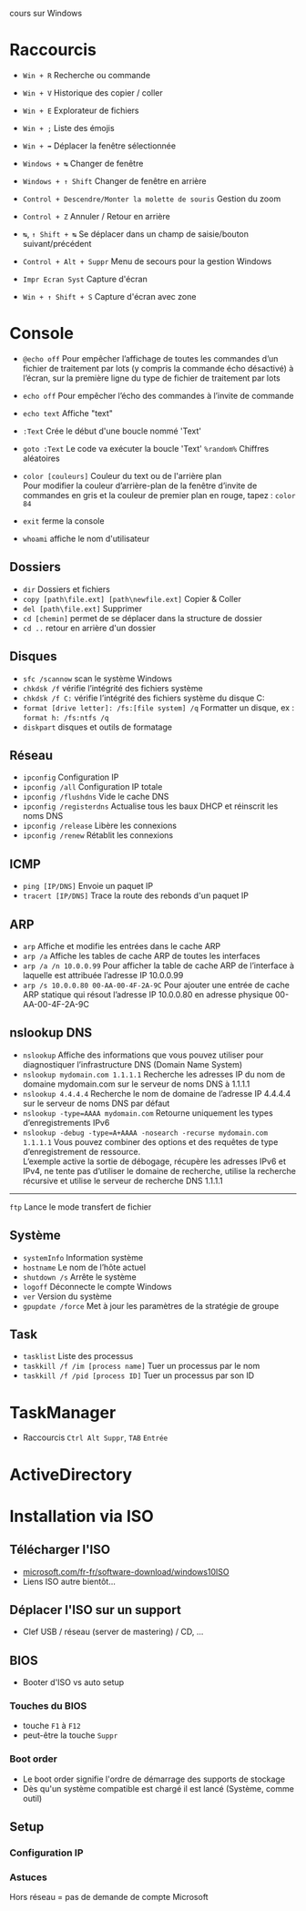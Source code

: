 cours sur Windows

# Raccourcis
- `Win + R` Recherche ou commande
- `Win + V` Historique des copier / coller
- `Win + E` Explorateur de fichiers

- `Win + ;` Liste des émojis

- `Win + ➡` Déplacer la fenêtre sélectionnée

- `Windows + ↹` Changer de fenêtre
- `Windows + ↑ Shift` Changer de fenêtre en arrière

- `Control + Descendre/Monter la molette de souris` Gestion du zoom

- `Control + Z` Annuler / Retour en arrière

- `↹`, `↑ Shift + ↹` Se déplacer dans un champ de saisie/bouton suivant/précédent
- `Control + Alt + Suppr` Menu de secours pour la gestion Windows

- `Impr Ecran Syst` Capture d'écran
- `Win + ↑ Shift + S` Capture d'écran avec zone

# Console
- `@echo off` Pour empêcher l’affichage de toutes les commandes d’un fichier de traitement par lots (y compris la commande écho désactivé) à l’écran, sur la première ligne du type de fichier de traitement par lots
- `echo off` Pour empêcher l’écho des commandes à l’invite de commande
- `echo text` Affiche "text"

- `:Text` Crée le début d'une boucle nommé 'Text'
- `goto :Text` Le code va exécuter la boucle 'Text'
`%random%` Chiffres aléatoires
- `color [couleurs]` Couleur du text ou de l'arrière plan  
Pour modifier la couleur d’arrière-plan de la fenêtre d’invite de commandes en gris et la couleur de premier plan en rouge, tapez : `color 84`
- `exit` ferme la console
- `whoami` affiche le nom d'utilisateur

## Dossiers
- `dir` Dossiers et fichiers
- `copy [path\file.ext] [path\newfile.ext]` Copier & Coller
- `del [path\file.ext]` Supprimer
- `cd [chemin]` permet de se déplacer dans la structure de dossier
- `cd ..` retour en arrière d'un dossier

## Disques
- `sfc /scannow` scan le système Windows
- `chkdsk /f` vérifie l’intégrité des fichiers système
- `chkdsk /f C:` vérifie l’intégrité des fichiers système du disque C:
- `format [drive letter]: /fs:[file system] /q` Formatter un disque, ex : `format h: /fs:ntfs /q`
- `diskpart` disques et outils de formatage

## Réseau
- `ipconfig` Configuration IP
- `ipconfig /all` Configuration IP totale
- `ipconfig /flushdns` Vide le cache DNS
- `ipconfig /registerdns` Actualise tous les baux DHCP et réinscrit les noms DNS
- `ipconfig /release` Libère les connexions
- `ipconfig /renew` Rétablit les connexions

## ICMP
- `ping [IP/DNS]` Envoie un paquet IP
- `tracert [IP/DNS]` Trace la route des rebonds d'un paquet IP

## ARP
- `arp` Affiche et modifie les entrées dans le cache ARP
- `arp /a` Affiche les tables de cache ARP de toutes les interfaces
- `arp /a /n 10.0.0.99` Pour afficher la table de cache ARP de l’interface à laquelle est attribuée l’adresse IP 10.0.0.99
- `arp /s 10.0.0.80 00-AA-00-4F-2A-9C` Pour ajouter une entrée de cache ARP statique qui résout l’adresse IP 10.0.0.80 en adresse physique 00-AA-00-4F-2A-9C

## nslookup DNS
- `nslookup` Affiche des informations que vous pouvez utiliser pour diagnostiquer l’infrastructure DNS (Domain Name System)
- `nslookup mydomain.com 1.1.1.1` Recherche les adresses IP du nom de domaine mydomain.com sur le serveur de noms DNS à 1.1.1.1
- `nslookup 4.4.4.4` Recherche le nom de domaine de l’adresse IP 4.4.4.4 sur le serveur de noms DNS par défaut
- `nslookup -type=AAAA mydomain.com` Retourne uniquement les types d’enregistrements IPv6
- `nslookup -debug -type=A+AAAA -nosearch -recurse mydomain.com 1.1.1.1` Vous pouvez combiner des options et des requêtes de type d’enregistrement de ressource.   
L’exemple active la sortie de débogage, récupère les adresses IPv6 et IPv4, ne tente pas d’utiliser le domaine de recherche, utilise la recherche récursive et utilise le serveur de recherche DNS 1.1.1.1

---

`ftp` Lance le mode transfert de fichier

## Système
- `systemInfo` Information système
- `hostname` Le nom de l’hôte actuel
- `shutdown /s` Arrête le système
- `logoff` Déconnecte le compte Windows
- `ver` Version du système
- `gpupdate /force` Met à jour les paramètres de la stratégie de groupe

## Task
- `tasklist` Liste des processus
- `taskkill /f /im [process name]` Tuer un processus par le nom
- `taskkill /f /pid [process ID]` Tuer un processus par son ID

# TaskManager
- Raccourcis `Ctrl Alt Suppr`, `TAB` `Entrée`

# ActiveDirectory

# Installation via ISO
## Télécharger l'ISO
- [microsoft.com/fr-fr/software-download/windows10ISO](https://www.microsoft.com/fr-fr/software-download/windows10ISO)
- Liens ISO autre bientôt...

## Déplacer l'ISO sur un support
- Clef USB / réseau (server de mastering) / CD, ...

## BIOS
- Booter d'ISO vs auto setup
### Touches du BIOS
- touche `F1` à `F12`
- peut-être la touche `Suppr`
### Boot order
- Le boot order signifie l'ordre de démarrage des supports de stockage
- Dès qu'un système compatible est chargé il est lancé (Système, comme outil)

## Setup
### Configuration IP
### Astuces
Hors réseau = pas de demande de compte Microsoft
